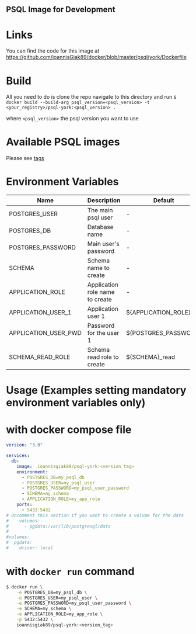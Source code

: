## PSQL Image for Development

# Links
You can find the code for this image at
https://github.com/ioannisGiak89/docker/blob/master/psql/york/Dockerfile

# Build
All you need to do is clone the repo navigate to this directory and run
```$ docker build --build-arg psql_version=<psql_version> -t <your_registry>/psql-york:<psql_version> .```

where `<psql_version>` the psql version you want to use

# Available PSQL images
Please see [tags](https://hub.docker.com/r/ioannisgiak89/psql-york/tags/)

# Environment Variables
| Name                 | Description                     | Default               | Mandatory |
| -------------------- | ------------------------------- | --------------------- | --------- |
| POSTGRES_USER        | The main psql user              | -                     |   Yes     |
| POSTGRES_DB          | Database name                   | -                     |   Yes     |
| POSTGRES_PASSWORD    | Main user's password            | -                     |   Yes     |
| SCHEMA               | Schema name to create           | -                     |   Yes     |
| APPLICATION_ROLE     | Application role name to create | -                     |   Yes     |
| APPLICATION_USER_1   | Application user 1              | ${APPLICATION_ROLE}_1 |   No      |
| APPLICATION_USER_PWD | Password for the user 1         | ${POSTGRES_PASSWORD}  |   No      |
| SCHEMA_READ_ROLE     | Schema read role to create      | ${SCHEMA}_read        |   No      |

# Usage (Examples setting mandatory environment variables only)

# with docker compose file

```yaml
version: "3.0"

services:
  db:
    image:  ioannisgiak89/psql-york:<version_tag>
    environment:
      - POSTGRES_DB=my_psql_db
      - POSTGRES_USER=my_psql_user
      - POSTGRES_PASSWORD=my_psql_user_password
      - SCHEMA=my_schema
      - APPLICATION_ROLE=my_app_role
    ports:
      - 5432:5432
# Uncomment this section if you want to create a volume for the data
#    volumes:
#      - pgdata:/var/lib/postgresql/data
#
#volumes:
#  pgdata:
#    driver: local
```

# with `docker run` command

```bash
$ docker run \
    -e POSTGRES_DB=my_psql_db \
    -e POSTGRES_USER=my_psql_user \
    -e POSTGRES_PASSWORD=my_psql_user_password \
    -e SCHEMA=my_schema \
    -e APPLICATION_ROLE=my_app_role \
    -p 5432:5432 \
    ioannisgiak89/psql-york:<version_tag>
```
